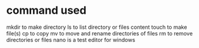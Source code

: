 # command used
mkdir to make directory
ls to list directory or files content
touch to make file(s)
cp to copy
mv to move and rename directories of files
rm to remove directories or files
nano is a test editor for windows 
